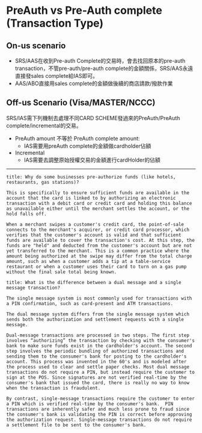 # PreAuth vs Pre-Auth complete (Transaction Type)

## On-us scenario
- SRS/AAS在收到Pre-auth Complete的交易時，會去找回原本的pre-auth transaction，不管pre-auth/pre-auth complete的金額關係，SRS/AAS永遠直接發sales complete給IAS即可。
- AAS/ABO直接用sales complete的金額做後續的商店請款/撥款作業

## Off-us Scenario (Visa/MASTER/NCCC)
SRS/IAS需下列機制去處理不同CARD SCHEME發過來的PreAuth/PreAuth complete/incremental的交易。
- PreAuth amount 不等於 PreAuth complete amount:  
	- IAS需要用preAuth complete的金額做cardholder佔額  
- Incremental
	- IAS需要去調整原始授權交易的金額進行cardHolder的佔額



---

```ad-question
title: Why do some businesses pre-authorize funds (like hotels, restaurants, gas stations)?

This is specifically to ensure sufficient funds are available in the account that the card is linked to by authorizing an electronic transaction with a debit card or credit card and holding this balance as unavailable either until the merchant settles the account, or the hold falls off.

When a merchant swipes a customer's credit card, the point-of-sale connects to the merchant's acquirer, or credit card processor, which verifies that the customer's account is valid and that sufficient funds are available to cover the transaction's cost. At this step, the funds are "held" and deducted from the customer's account but are not yet transferred to the merchant. This is a common practice where the amount being authorized at the swipe may differ from the total charge amount, such as when a customer adds a tip at a table-service restaurant or when a customer uses their card to turn on a gas pump without the final sale total being known.
```


```ad-question
title: What is the difference between a dual message and a single message transaction?

The single message system is most commonly used for transactions with a PIN confirmation, such as card-present and ATM transactions.

The dual message system differs from the single message system which sends both the authorization and settlement requests with a single message.

Dual-message transactions are processed in two steps. The first step involves “authorizing” the transaction by checking with the consumer's bank to make sure funds exist in the cardholder's account. The second step involves the periodic bundling of authorized transactions and sending them to the consumer's bank for posting to the cardholder's account. This process was invented in the 60's and is modeled after the process used to clear and settle paper checks. Most dual message transactions do not require a PIN, but instead require the customer to sign at the POS. Since signatures are not verified real-time by the consumer's bank that issued the card, there is really no way to know when the transaction is fraudulent.

By contrast, single-message transactions require the customer to enter a PIN which is verified real-time by the consumer's bank.  PIN transactions are inherently safer and much less prone to fraud since the consumer's bank is validating the PIN is correct before approving the authorization request. Single-message transactions do not require a settlement file to be sent to the consumer's bank.
```

